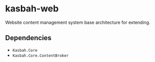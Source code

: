 # kasbah-web

Website content management system base architecture for extending.

## Dependencies

 * `Kasbah.Core`
 * `Kasbah.Core.ContentBroker`

